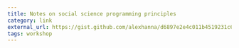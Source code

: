 ```yaml
---
title: Notes on social science programming principles
category: link
external_url: https://gist.github.com/alexhanna/d6897e2e4c011b4519231c672b56099b
tags: workshop
---
```

